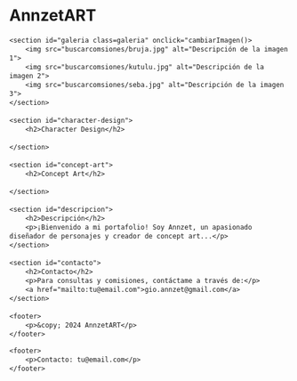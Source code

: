 # AnnzetART
<!DOCTYPE html>
<html lang="es">
<head>
    <meta charset="UTF-8">
    <meta name="viewport" content="width=device-width, initial-scale=1.0">
    <link rel="stylesheet" href="stile.css">
    <script src="script.js"></script>
    <title>Portafolio</title>
</head>
<body>

    <section id="galeria class=galeria" onclick="cambiarImagen()>
        <img src="buscarcomsiones/bruja.jpg" alt="Descripción de la imagen 1">
        <img src="buscarcomsiones/kutulu.jpg" alt="Descripción de la imagen 2">
        <img src="buscarcomsiones/seba.jpg" alt="Descripción de la imagen 3">
    </section>

    <section id="character-design">
        <h2>Character Design</h2>
        
    </section>

    <section id="concept-art">
        <h2>Concept Art</h2>
        
    </section>

    <section id="descripcion">
        <h2>Descripción</h2>
        <p>¡Bienvenido a mi portafolio! Soy Annzet, un apasionado diseñador de personajes y creador de concept art...</p>
    </section>

    <section id="contacto">
        <h2>Contacto</h2>
        <p>Para consultas y comisiones, contáctame a través de:</p>
        <a href="mailto:tu@email.com">gio.annzet@gmail.com</a>
    </section>

    <footer>
        <p>&copy; 2024 AnnzetART</p>
    </footer>
</body>
</html>


    <footer>
        <p>Contacto: tu@email.com</p>
    </footer>
</body>
</html>

